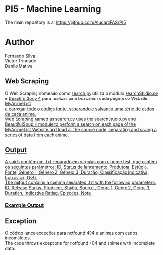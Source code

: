 # PI5 - Machine Learning

The main repository is at https://github.com/AlucardFAS/PI5

<H1>Author</h1>

Fernando Silva</br>
Victor Trindade</br>
Danilo Mative</br>

<h2> Web Scraping </h2>

O Web Scraping nomeado como <a href="https://github.com/AlucardFAS/PI5/blob/master/PI%20V/Projeto%20Final/animeSearch/search.py">search.py</a> utiliza o módulo <a href="https://github.com/AlucardFAS/PI5/blob/master/PI%20V/Projeto%20Final/animeSearch/searchStudio.py">searchStudio.py</a> e <a href="https://github.com/AlucardFAS/PI5/tree/master/PI%20V/Projeto%20Final/animeSearch/bs4">BeautifulSoup 4</a> para realizar uma busca em cada página do Website <a href="www.myanimelist.net">MyAnimeList</br> e carregar todo o código fonte, separando e salvando uma série de dados de cada anime.</br>
Web Scraping named as search.py uses the searchStudio.py and BeautifulSoup 4 module to perform a search on each page of the MyAnimeList Website and load all the source code, separating and saving a series of data from each anime.</br>

<h2>Output</h2>

A saída contém um .txt separado em vírgulas com o nome test, que contém os seguintes parâmetros: ID, Status de lançamento, Produtora, Estúdio, Fonte, Gênero 1, Gênero 2, Gênero 3, Duração, Classificação Indicativa, Episódios, Nota.</br>
The output contains a comma separated .txt with the following parameters: ID, Release Status, Producer, Studio, Source , Genre 1, Genre 2, Genre 3, Duration, Indicative Rating, Episodes, Note.</br>

<h3>
<a href="https://github.com/AlucardFAS/PI5/blob/master/PI%20V/Projeto%20Final/animeSearch/myanimelist.txt">Example Output</a>
</h3>

<h2>Exception</h2>

O código lança exceções para notfound 404 e animes com dados incompletos.</br>
The code throws exceptions for notfound 404 and animes with incomplete data.</br>
